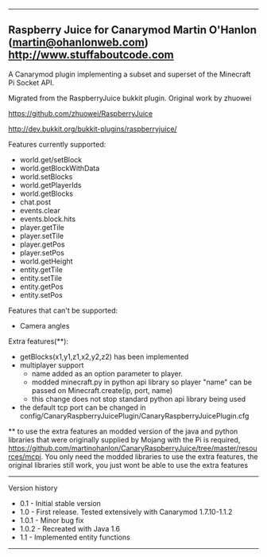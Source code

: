 -------------------------------------------------------------------------------
Raspberry Juice for Canarymod
Martin O'Hanlon (martin@ohanlonweb.com)
http://www.stuffaboutcode.com
-------------------------------------------------------------------------------

A Canarymod plugin implementing a subset and superset of the Minecraft Pi Socket API.

Migrated from the RaspberryJuice bukkit plugin. Original work by zhuowei

https://github.com/zhuowei/RaspberryJuice

http://dev.bukkit.org/bukkit-plugins/raspberryjuice/

Features currently supported:
 - world.get/setBlock
 - world.getBlockWithData
 - world.setBlocks
 - world.getPlayerIds
 - world.getBlocks
 - chat.post
 - events.clear
 - events.block.hits
 - player.getTile
 - player.setTile
 - player.getPos
 - player.setPos
 - world.getHeight
 - entity.getTile
 - entity.setTile
 - entity.getPos
 - entity.setPos

Features that can't be supported:
 - Camera angles

Extra features(**):
 - getBlocks(x1,y1,z1,x2,y2,z2) has been implemented
 - multiplayer support
   - name added as an option parameter to player.
   - modded minecraft.py in python api library so player "name" can be passed on Minecraft.create(ip, port, name)
   - this change does not stop standard python api library being used
 - the default tcp port can be changed in config/CanaryRaspberryJuicePlugin/CanaryRaspberryJuicePlugin.cfg

** to use the extra features an modded version of the java and python libraries that were originally supplied by Mojang with the Pi is required, https://github.com/martinohanlon/CanaryRaspberryJuice/tree/master/resources/mcpi.  You only need the modded libraries to use the extra features, the original libraries still work, you just wont be able to use the extra features




------------------------------------------------------------------------------

Version history
- 0.1 - Initial stable version
- 1.0 - First release.  Tested extensively with Canarymod 1.7.10-1.1.2
- 1.0.1 - Minor bug fix
- 1.0.2 - Recreated with Java 1.6
- 1.1 - Implemented entity functions

-------------------------------------------------------------------------------
